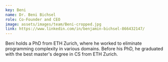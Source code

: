 ```yaml
---
key: Beni
name: Dr. Beni Bichsel
role: Co-Founder and CEO
image: assets/images/team/Beni-cropped.jpg
link: https://www.linkedin.com/in/benjamin-bichsel-866432147/
---
```


Beni holds a PhD from ETH Zurich, where he worked to eliminate programming
complexity in various domains. Before his PhD, he graduated with the best
master's degree in CS from ETH Zurich.
